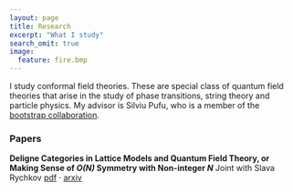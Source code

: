 ```yaml
---
layout: page
title: Research
excerpt: "What I study"
search_omit: true
image:
  feature: fire.bmp
---
```


I study conformal field theories. These are special class of quantum field theories that arise in the study of phase transitions, string theory and particle physics. My advisor is Silviu Pufu, who is a member of the [bootstrap collaboration](https://bootstrapcollaboration.com/).

### Papers


**Deligne Categories in Lattice Models and Quantum Field Theory, or Making Sense of *O(N)* Symmetry with Non-integer *N***
	Joint with Slava Rychkov
	[pdf](https://arxiv.org/pdf/1911.07895.pdf) · [arxiv](https://arxiv.org/abs/1911.07895)
